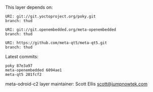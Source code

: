 This layer depends on:

    URI: git://git.yoctoproject.org/poky.git
    branch: thud

    URI: git://git.openembedded.org/meta-openembedded
    branch: thud

    URI: https://github.com/meta-qt5/meta-qt5.git
    branch: thud

Latest commits:

    poky 87e3a97
    meta-openembedded 6094ae1
    meta-qt5 201fcf2

meta-odroid-c2 layer maintainer: Scott Ellis <scott@jumpnowtek.com>
